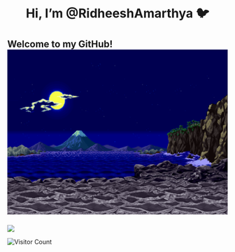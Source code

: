 <div align="center">
<h1> Hi, I’m @RidheeshAmarthya 🐦 </h1> 
</div>

<h2> Welcome to my GitHub! <br><img src="https://github.com/RidheeshAmarthya/RidheeshAmarthya/blob/main/wallpaper.gif"></h1>


<!-- ![Ridheesh's github stats](https://github-readme-stats.vercel.app/api?username=RidheeshAmarthya&count_private=true&show_icons=true&theme=dark) -->

<a href="https://github.com/RidheeshAmarthya/github-readme-stats"><img align="center" src="https://github-readme-stats.vercel.app/api/top-langs/?username=RidheeshAmarthya&hide=javascript,css,scsshtml&layout=compact&theme=dark" /></a>

![Visitor Count](https://profile-counter.glitch.me/{RidheeshAmarthya}/count.svg) 
